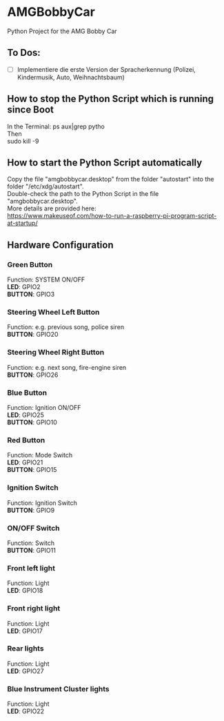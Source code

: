 # AMGBobbyCar
Python Project for the AMG Bobby Car

## To Dos:

- [ ] Implementiere die erste Version der Spracherkennung (Polizei, Kindermusik, Auto, Weihnachtsbaum)


## How to stop the Python Script which is running since Boot
In the Terminal:  ps aux|grep pytho  
Then  
sudo kill -9 <Process ID>

## How to start the Python Script automatically
Copy the file "amgbobbycar.desktop" from the folder "autostart" into the folder "/etc/xdg/autostart".  
Double-check the path to the Python Script in the file "amgbobbycar.desktop".  
More details are provided here:   
https://www.makeuseof.com/how-to-run-a-raspberry-pi-program-script-at-startup/  

## Hardware Configuration

### Green Button  
Function: SYSTEM ON/OFF  
**LED**: GPIO2  
**BUTTON**: GPIO3

### Steering Wheel Left Button
Function: e.g. previous song, police siren    
**BUTTON**: GPIO20

### Steering Wheel Right Button
Function: e.g. next song, fire-engine siren    
**BUTTON**: GPIO26

### Blue Button
Function: Ignition ON/OFF    
**LED**: GPIO25  
**BUTTON**: GPIO10

### Red Button
Function: Mode Switch    
**LED**: GPIO21  
**BUTTON**: GPIO15

### Ignition Switch
Function: Ignition Switch    
**BUTTON**: GPIO9  

### ON/OFF Switch
Function: Switch    
**BUTTON**: GPIO11  

### Front left light
Function: Light    
**LED**: GPIO18  

### Front right light
Function: Light    
**LED**: GPIO17

### Rear lights
Function: Light    
**LED**: GPIO27

### Blue Instrument Cluster lights
Function: Light    
**LED**: GPIO22


